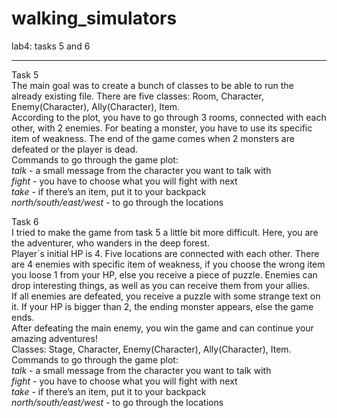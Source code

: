 # walking_simulators
lab4: tasks 5 and 6
***
Task 5<br>
The main goal was to create  a bunch of classes to be able to run the already existing file. There are five classes: Room, Character, Enemy(Character), Ally(Character), Item.  
According to the plot, you have to go through 3 rooms, connected with each other, with 2 enemies. For beating a monster, you have to use its specific item of weakness. The end of the game comes when 2 monsters are defeated or the player is dead.<br>
Commands to go through the game plot:<br>
*talk* - a small message from the character you want to talk with<br>
*fight* - you have to choose what you will fight with next<br>
*take* - if there’s an item, put it to your backpack<br>
*north/south/east/west* - to go through the locations<br>

Task 6<br>
I tried to make the game from task 5 a little bit more difficult. Here, you are the adventurer, who wanders in the deep forest.<br>
Player\`s initial  HP is 4. Five locations are connected with each other. There are 4 enemies with specific item of weakness, if you choose the wrong item you loose 1 from your HP, else you receive a piece of puzzle. Enemies can drop interesting things, as well as you can receive them from your allies.<br>
If all enemies are defeated, you receive a puzzle with some strange text on it. If your HP is bigger than 2, the ending monster appears, else the game ends.<br>
After defeating the main enemy, you win the game and can continue your amazing adventures!<br>
Classes: Stage, Character, Enemy(Character), Ally(Character), Item. <br>
Commands to go through the game plot:<br>
*talk* - a small message from the character you want to talk with<br>
*fight* - you have to choose what you will fight with next<br>
*take* - if there’s an item, put it to your backpack<br>
*north/south/east/west* - to go through the locations<br>
